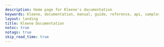```yaml
---
description: Home page for Kleene's documentation
keywords: Kleene, documentation, manual, guide, reference, api, samples
layout: landing
title: Kleene Documentation
notoc: true
notags: true
skip_read_time: true
---
```


